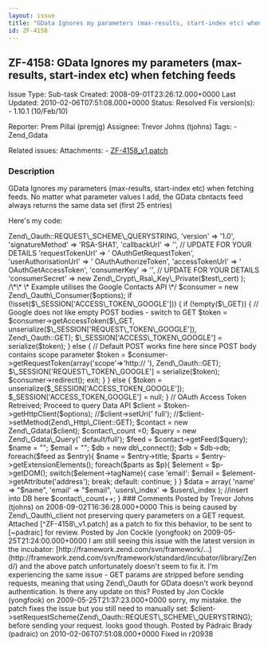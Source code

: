 ```yaml
---
layout: issue
title: "GData Ignores my parameters (max-results, start-index etc) when fetching feeds"
id: ZF-4158
---
```


ZF-4158: GData Ignores my parameters (max-results, start-index etc) when fetching feeds
---------------------------------------------------------------------------------------

 Issue Type: Sub-task Created: 2008-09-01T23:26:12.000+0000 Last Updated: 2010-02-06T07:51:08.000+0000 Status: Resolved Fix version(s): - 1.10.1 (10/Feb/10)
 
 Reporter:  Prem Pillai (premjg)  Assignee:  Trevor Johns (tjohns)  Tags: - Zend\_Gdata
 
 Related issues: 
 Attachments: - [ZF-4158\_v1.patch](/issues/secure/attachment/11513/ZF-4158_v1.patch)
 
### Description

GData Ignores my parameters (max-results, start-index etc) when fetching feeds. No matter what parameter values I add, the GData cbntacts feed always returns the same data set (first 25 entries)

Here's my code:

<?php session\_start(); //header("Content-type: text/xml");

require\_once 'Zend/Oauth/Consumer.php'; require\_once 'Zend/Crypt/Rsa/Key/Private.php'; require\_once 'Zend/Gdata/ClientLogin.php'; require\_once 'Zend/Gdata.php';

$users\_index = $\_SESSION['users\_index'];

// my rsa key string. when in production, put this string in an external file and call it using get\_file\_contents $test\_cert = <<<\_CERT -----BEGIN RSA PRIVATE KEY----- sadfdsfsdfdsfsdfsdfsdsdfsdfsdfsdfsdfsd -----END RSA PRIVATE KEY----- \_CERT;

$options = array( 'requestScheme' => Zend\_Oauth::REQUEST\_SCHEME\_QUERYSTRING, 'version' => '1.0', 'signatureMethod' => 'RSA-SHA1', 'callbackUrl' => '<http://www.mydomain.com/act/test>', // UPDATE FOR YOUR DETAILS 'requestTokenUrl' => '<https://www.google.com/accounts/> OAuthGetRequestToken', 'userAuthorisationUrl' => '<https://www.google.com/accounts/> OAuthAuthorizeToken', 'accessTokenUrl' => '<https://www.google.com/accounts/> OAuthGetAccessToken', 'consumerKey' => '<www.mydomain.com>', // UPDATE FOR YOUR DETAILS 'consumerSecret' => new Zend\_Crypt\_Rsa\_Key\_Private($test\_cert) );

/\*\* \* Example utilises the Google Contacts API \*/

$consumer = new Zend\_Oauth\_Consumer($options);

if (!isset($\_SESSION['ACCESS\_TOKEN\_GOOGLE'])) { if (!empty($\_GET)) { // Google does not like empty POST bodies - switch to GET $token = $consumer->getAccessToken($\_GET, unserialize($\_SESSION['REQUEST\_TOKEN\_GOOGLE']), Zend\_Oauth::GET); $\_SESSION['ACCESS\_TOKEN\_GOOGLE'] = serialize($token); } else { // Default POST works fine here since POST body contains scope parameter $token = $consumer->getRequestToken(array('scope'=>'http:// <www.google.com/m8/feeds>'), Zend\_Oauth::GET); $\_SESSION['REQUEST\_TOKEN\_GOOGLE'] = serialize($token); $consumer->redirect(); exit; } } else {

 
    $token = unserialize($_SESSION['ACCESS_TOKEN_GOOGLE']);
    $_SESSION['ACCESS_TOKEN_GOOGLE'] = null;


}

// OAuth Access Token Retreived; Proceed to query Data API $client = $token->getHttpClient($options); //$client->setUri('<http://www.google.com/m8/feeds/groups/default/> full'); //$client->setMethod(Zend\_Http\_Client::GET);

$contact = new Zend\_Gdata($client);

$contact\_count =0;

$query = new Zend\_Gdata\_Query('<http://www.google.com/m8/feeds/contacts/> default/full');

$feed = $contact->getFeed($query);

$name = ""; $email = "";

$db = new db\_connect(); $db = $db->db;

foreach($feed as $entry){ $name = $entry->title;

 
        $parts = $entry->getExtensionElements();
        foreach($parts as $p){
                $element = $p->getDOM();
                switch($element->tagName){
                        case 'email':
                                $email = $element->getAttribute('address');
                                break;
                        default:
                                continue;
                }
        }


$data = array( 'name' => "$name", 'email' => "$email", 'users\_index' => $users\_index );

//insert into DB here

$contact\_count++; }

 

 

### Comments

Posted by Trevor Johns (tjohns) on 2008-09-02T16:36:28.000+0000

This is being caused by Zend\_Oauth\_client not preserving query parameters on a GET request.

Attached [^ZF-4158\_v1.patch] as a patch to fix this behavior, to be sent to [~padraic] for review.

 

 

Posted by Jon Cockle (yongfook) on 2009-05-25T21:24:00.000+0000

I am still seeing this issue with the latest version in the incubator: [http://framework.zend.com/svn/framework/…](http://framework.zend.com/svn/framework/standard/incubator/library/Zend/)

and the above patch unfortunately doesn't seem to fix it.

I'm experiencing the same issue - GET params are stripped before sending requests, meaning that using Zend\_Oauth for GData doesn't work beyond authentication.

Is there any update on this?

 

 

Posted by Jon Cockle (yongfook) on 2009-05-25T21:37:23.000+0000

sorry, my mistake.

the patch fixes the issue but you still need to manually set:

$client->setRequestScheme(Zend\_Oauth::REQUEST\_SCHEME\_QUERYSTRING);

before sending your request.

looks good though.

 

 

Posted by Pádraic Brady (padraic) on 2010-02-06T07:51:08.000+0000

Fixed in r20938

 

 